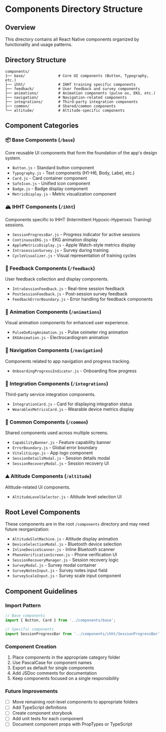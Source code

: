 # Components Directory Structure

## Overview
This directory contains all React Native components organized by functionality and usage patterns.

## Directory Structure

```
components/
├── base/               # Core UI components (Button, Typography, etc.)
├── ihht/               # IHHT training specific components
├── feedback/           # User feedback and survey components
├── animations/         # Animation components (pulse ox, EKG, etc.)
├── navigation/         # Navigation-related components
├── integrations/       # Third-party integration components
├── common/             # Shared/common components
└── altitude/           # Altitude-specific components
```

## Component Categories

### 📦 Base Components (`/base`)
Core reusable UI components that form the foundation of the app's design system.
- `Button.js` - Standard button component
- `Typography.js` - Text components (H1-H6, Body, Label, etc.)
- `Card.js` - Card container component
- `SafeIcon.js` - Unified icon component
- `Badge.js` - Badge display component
- `MetricDisplay.js` - Metric visualization component

### 🏔️ IHHT Components (`/ihht`)
Components specific to IHHT (Intermittent Hypoxic-Hyperoxic Training) sessions.
- `SessionProgressBar.js` - Progress indicator for active sessions
- `ContinuousEKG.js` - EKG animation display
- `AppleMetricsDisplay.js` - Apple Watch-style metrics display
- `IntrasessionSurvey.js` - Survey during training
- `CycleVisualizer.js` - Visual representation of training cycles

### 💬 Feedback Components (`/feedback`)
User feedback collection and display components.
- `IntraSessionFeedback.js` - Real-time session feedback
- `PostSessionFeedback.js` - Post-session survey feedback
- `FeedbackErrorBoundary.js` - Error handling for feedback components

### 🎨 Animation Components (`/animations`)
Visual animation components for enhanced user experience.
- `PulseOxRingAnimation.js` - Pulse oximeter ring animation
- `EKGAnimation.js` - Electrocardiogram animation

### 🧭 Navigation Components (`/navigation`)
Components related to app navigation and progress tracking.
- `OnboardingProgressIndicator.js` - Onboarding flow progress

### 🔗 Integration Components (`/integrations`)
Third-party service integration components.
- `IntegrationCard.js` - Card for displaying integration status
- `WearablesMetricsCard.js` - Wearable device metrics display

### 🔧 Common Components (`/common`)
Shared components used across multiple screens.
- `CapabilityBanner.js` - Feature capability banner
- `ErrorBoundary.js` - Global error boundary
- `VitalitiLogo.js` - App logo component
- `SessionDetailsModal.js` - Session details modal
- `SessionRecoveryModal.js` - Session recovery UI

### ⛰️ Altitude Components (`/altitude`)
Altitude-related UI components.
- `AltitudeLevelSelector.js` - Altitude level selection UI

## Root Level Components
These components are in the root `/components` directory and may need future reorganization:
- `AltitudeSlotMachine.js` - Altitude display animation
- `DeviceSelectionModal.js` - Bluetooth device selection
- `InlineDeviceScanner.js` - Inline Bluetooth scanner
- `PhoneVerificationScreen.js` - Phone verification UI
- `SessionRecoveryManager.js` - Session recovery logic
- `SurveyModal.js` - Survey modal container
- `SurveyNotesInput.js` - Survey notes input field
- `SurveyScaleInput.js` - Survey scale input component

## Component Guidelines

### Import Pattern
```javascript
// Base components
import { Button, Card } from '../components/base';

// Specific components
import SessionProgressBar from '../components/ihht/SessionProgressBar';
```

### Component Creation
1. Place components in the appropriate category folder
2. Use PascalCase for component names
3. Export as default for single components
4. Add JSDoc comments for documentation
5. Keep components focused on a single responsibility

### Future Improvements
- [ ] Move remaining root-level components to appropriate folders
- [ ] Add TypeScript definitions
- [ ] Create component storybook
- [ ] Add unit tests for each component
- [ ] Document component props with PropTypes or TypeScript
